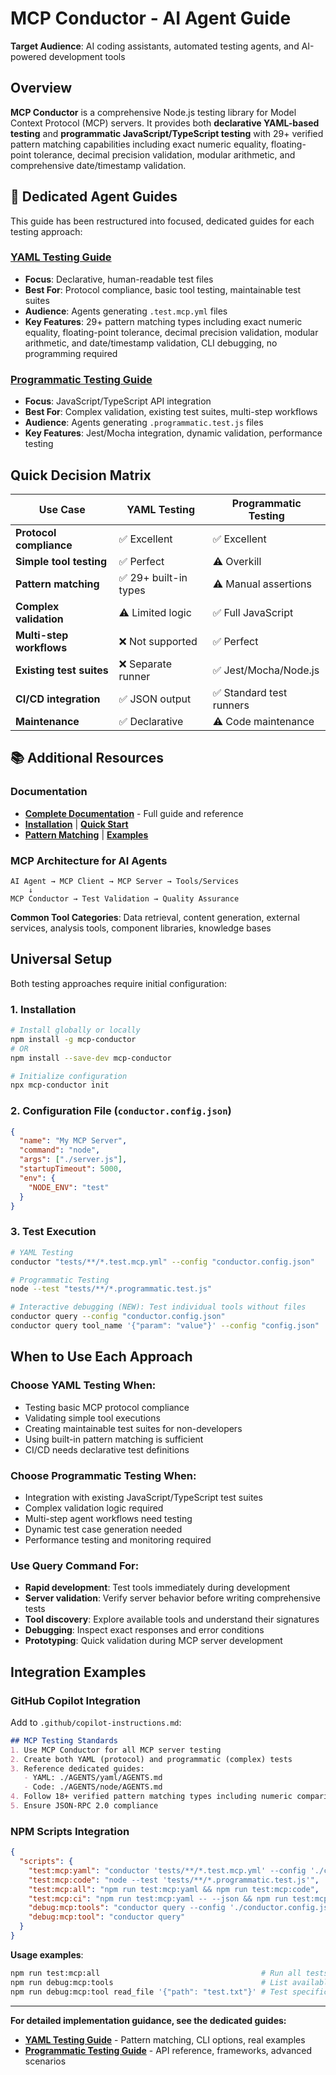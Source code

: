 # MCP Conductor - AI Agent Guide

**Target Audience**: AI coding assistants, automated testing agents, and AI-powered development tools

## Overview

**MCP Conductor** is a comprehensive Node.js testing library for Model Context Protocol (MCP) servers. It provides both **declarative YAML-based testing** and **programmatic JavaScript/TypeScript testing** with 29+ verified pattern matching capabilities including exact numeric equality, floating-point tolerance, decimal precision validation, modular arithmetic, and comprehensive date/timestamp validation.

## 📁 Dedicated Agent Guides

This guide has been restructured into focused, dedicated guides for each testing approach:

### **[YAML Testing Guide](./yaml/AGENTS.md)**
- **Focus**: Declarative, human-readable test files
- **Best For**: Protocol compliance, basic tool testing, maintainable test suites
- **Audience**: Agents generating `.test.mcp.yml` files
- **Key Features**: 29+ pattern matching types including exact numeric equality, floating-point tolerance, decimal precision validation, modular arithmetic, and date/timestamp validation, CLI debugging, no programming required

### **[Programmatic Testing Guide](./node/AGENTS.md)**  
- **Focus**: JavaScript/TypeScript API integration
- **Best For**: Complex validation, existing test suites, multi-step workflows
- **Audience**: Agents generating `.programmatic.test.js` files
- **Key Features**: Jest/Mocha integration, dynamic validation, performance testing

## Quick Decision Matrix

| Use Case | YAML Testing | Programmatic Testing |
|----------|--------------|---------------------|
| **Protocol compliance** | ✅ Excellent | ✅ Excellent |
| **Simple tool testing** | ✅ Perfect | ⚠️ Overkill |
| **Pattern matching** | ✅ 29+ built-in types | ⚠️ Manual assertions |
| **Complex validation** | ⚠️ Limited logic | ✅ Full JavaScript |
| **Multi-step workflows** | ❌ Not supported | ✅ Perfect |
| **Existing test suites** | ❌ Separate runner | ✅ Jest/Mocha/Node.js |
| **CI/CD integration** | ✅ JSON output | ✅ Standard test runners |
| **Maintenance** | ✅ Declarative | ⚠️ Code maintenance |

## 📚 Additional Resources

### Documentation
- **[Complete Documentation](https://conductor.rhino-inquisitor.com/)** - Full guide and reference
- **[Installation](https://conductor.rhino-inquisitor.com/installation.html)** | **[Quick Start](https://conductor.rhino-inquisitor.com/quick-start.html)**
- **[Pattern Matching](https://conductor.rhino-inquisitor.com/pattern-matching.html)** | **[Examples](https://conductor.rhino-inquisitor.com/examples.html)**

### MCP Architecture for AI Agents
```
AI Agent → MCP Client → MCP Server → Tools/Services
    ↓
MCP Conductor → Test Validation → Quality Assurance
```

**Common Tool Categories**: Data retrieval, content generation, external services, analysis tools, component libraries, knowledge bases

## Universal Setup

Both testing approaches require initial configuration:

### 1. Installation
```bash
# Install globally or locally
npm install -g mcp-conductor
# OR
npm install --save-dev mcp-conductor

# Initialize configuration
npx mcp-conductor init
```

### 2. Configuration File (`conductor.config.json`)
```json
{
  "name": "My MCP Server",
  "command": "node",
  "args": ["./server.js"],
  "startupTimeout": 5000,
  "env": {
    "NODE_ENV": "test"
  }
}
```

### 3. Test Execution
```bash
# YAML Testing
conductor "tests/**/*.test.mcp.yml" --config "conductor.config.json"

# Programmatic Testing  
node --test "tests/**/*.programmatic.test.js"

# Interactive debugging (NEW): Test individual tools without files
conductor query --config "conductor.config.json"                        # List tools
conductor query tool_name '{"param": "value"}' --config "config.json"   # Test tool
```

## When to Use Each Approach

### Choose YAML Testing When:
- Testing basic MCP protocol compliance
- Validating simple tool executions
- Creating maintainable test suites for non-developers
- Using built-in pattern matching is sufficient
- CI/CD needs declarative test definitions

### Choose Programmatic Testing When:
- Integration with existing JavaScript/TypeScript test suites
- Complex validation logic required
- Multi-step agent workflows need testing
- Dynamic test case generation needed
- Performance testing and monitoring required

### Use Query Command For:
- **Rapid development**: Test tools immediately during development
- **Server validation**: Verify server behavior before writing comprehensive tests
- **Tool discovery**: Explore available tools and understand their signatures
- **Debugging**: Inspect exact responses and error conditions
- **Prototyping**: Quick validation during MCP server development

## Integration Examples

### GitHub Copilot Integration
Add to `.github/copilot-instructions.md`:
```markdown
## MCP Testing Standards
1. Use MCP Conductor for all MCP server testing
2. Create both YAML (protocol) and programmatic (complex) tests
3. Reference dedicated guides:
   - YAML: ./AGENTS/yaml/AGENTS.md
   - Code: ./AGENTS/node/AGENTS.md
4. Follow 18+ verified pattern matching types including numeric comparisons
5. Ensure JSON-RPC 2.0 compliance
```

### NPM Scripts Integration
```json
{
  "scripts": {
    "test:mcp:yaml": "conductor 'tests/**/*.test.mcp.yml' --config './conductor.config.json'",
    "test:mcp:code": "node --test 'tests/**/*.programmatic.test.js'",
    "test:mcp:all": "npm run test:mcp:yaml && npm run test:mcp:code",
    "test:mcp:ci": "npm run test:mcp:yaml -- --json && npm run test:mcp:code",
    "debug:mcp:tools": "conductor query --config './conductor.config.json'",
    "debug:mcp:tool": "conductor query"
  }
}
```

**Usage examples**:
```bash
npm run test:mcp:all                                    # Run all tests
npm run debug:mcp:tools                                 # List available tools  
npm run debug:mcp:tool read_file '{"path": "test.txt"}' # Test specific tool
```

---

**For detailed implementation guidance, see the dedicated guides:**
- **[YAML Testing Guide](./yaml/AGENTS.md)** - Pattern matching, CLI options, real examples
- **[Programmatic Testing Guide](./node/AGENTS.md)** - API reference, frameworks, advanced scenarios
